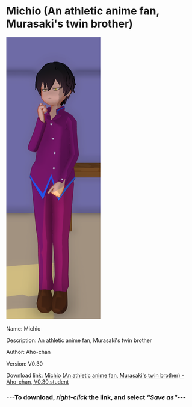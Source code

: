 # Michio (An athletic anime fan, Murasaki's twin brother)

<img src = "https://raw.githubusercontent.com/Arbiter1223/Daigaku-Gurashi-Custom-Students/master/Students/Files/Michio%20(An%20athletic%20anime%20fan%2C%20Murasaki's%20twin%20brother).png">

Name: Michio

Description: An athletic anime fan, Murasaki's twin brother

Author: Aho-chan

Version: V0.30

Download link: <a href="https://raw.githubusercontent.com/Arbiter1223/Daigaku-Gurashi-Custom-Students/master/Students/Files/Michio%20(An%20athletic%20anime%20fan%2C%20Murasaki's%20twin%20brother)%20-%20Aho-chan%2C%20V0.30.student">Michio (An athletic anime fan, Murasaki's twin brother) - Aho-chan, V0.30.student</a>

### ---**To download, _right-click_ the link, and select _"Save as"_**---
